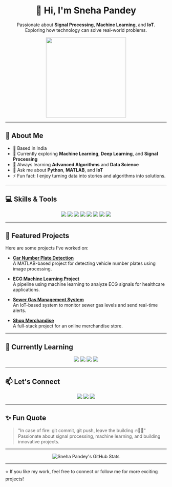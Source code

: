 <!-- README.md for Sneha Pandey's GitHub Profile -->

<div align="center">
  <h1>👋 Hi, I'm Sneha Pandey</h1>
  <p>
    Passionate about <b>Signal Processing</b>, <b>Machine Learning</b>, and <b>IoT</b>.<br>
    Exploring how technology can solve real-world problems.
  </p>
  <img src="https://media.giphy.com/media/3o7abKhOpu0NwenH3O/giphy.gif" width="250"/>
</div>

---

## 🧠 About Me

- 📍 Based in India  
- 🔭 Currently exploring **Machine Learning**, **Deep Learning**, and **Signal Processing**  
- 🌱 Always learning **Advanced Algorithms** and **Data Science**  
- 💬 Ask me about **Python**, **MATLAB**, and **IoT**  
- ⚡ Fun fact: I enjoy turning data into stories and algorithms into solutions.

---

## 💻 Skills & Tools

<div align="center">
  <img src="https://img.shields.io/badge/Python-3776AB?style=flat&logo=python&logoColor=white" />
  <img src="https://img.shields.io/badge/MATLAB-0076A8?style=flat&logo=MATLAB&logoColor=white" />
  <img src="https://img.shields.io/badge/Machine_Learning-F7931E?style=flat&logo=TensorFlow&logoColor=white" />
  <img src="https://img.shields.io/badge/Signal_Processing-4CAF50?style=flat&logo=scikit-learn&logoColor=white" />
  <img src="https://img.shields.io/badge/IoT-00BCD4?style=flat&logo=home-assistant&logoColor=white" />
  <img src="https://img.shields.io/badge/HTML-E34F26?style=flat&logo=html5&logoColor=white" />
  <img src="https://img.shields.io/badge/CSS-1572B6?style=flat&logo=css3&logoColor=white" />
  <img src="https://img.shields.io/badge/Git-F05032?style=flat&logo=git&logoColor=white" />
</div>

---

## 🚀 Featured Projects

Here are some projects I’ve worked on:

- **[Car Number Plate Detection](https://github.com/snehapandey0408/Car-number-plate-detection)**  
  A MATLAB-based project for detecting vehicle number plates using image processing.

- **[ECG Machine Learning Project](https://github.com/snehapandey0408/ecg-ml-project)**  
  A pipeline using machine learning to analyze ECG signals for healthcare applications.

- **[Sewer Gas Management System](https://github.com/snehapandey0408/Sewer-gas-management-system)**  
  An IoT-based system to monitor sewer gas levels and send real-time alerts.

- **[Shop Merchandise](https://github.com/snehapandey0408/Shop_merchandise)**  
  A full-stack project for an online merchandise store.

---

## 🌱 Currently Learning

<div align="center">
  <img src="https://img.shields.io/badge/Deep_Learning-FF6F61?style=flat&logo=keras&logoColor=white" />
  <img src="https://img.shields.io/badge/Signal_Processing-4CAF50?style=flat&logo=scikit-learn&logoColor=white" />
  <img src="https://img.shields.io/badge/Cloud_IoT-4285F4?style=flat&logo=googlecloud&logoColor=white" />
  <img src="https://img.shields.io/badge/Web_Development-00BCD4?style=flat&logo=react&logoColor=white" />
</div>

---

## 📫 Let's Connect

<div align="center">
  <a href="https://www.linkedin.com/in/snehapandey0408/"><img src="https://img.shields.io/badge/LinkedIn-0077B5?style=flat&logo=linkedin&logoColor=white"/></a>
  <a href="https://github.com/snehapandey0408"><img src="https://img.shields.io/badge/GitHub-181717?style=flat&logo=github&logoColor=white"/></a>
  <a href="mailto:snehapandeyy8@gmail.com"><img src="https://img.shields.io/badge/Email-D14836?style=flat&logo=gmail&logoColor=white"/></a>
</div>

---

## ✨ Fun Quote

> "In case of fire: git commit, git push, leave the building 🔥🏃‍♀️"
> Passionate about signal processing, machine learning, and building innovative projects.

---

<div align="center">
  <img src="https://github-readme-stats.vercel.app/api?username=snehapandey0408&show_icons=true&theme=radical&count_private=true" alt="Sneha Pandey's GitHub Stats" />
</div>

---

⭐ If you like my work, feel free to connect or follow me for more exciting projects!
